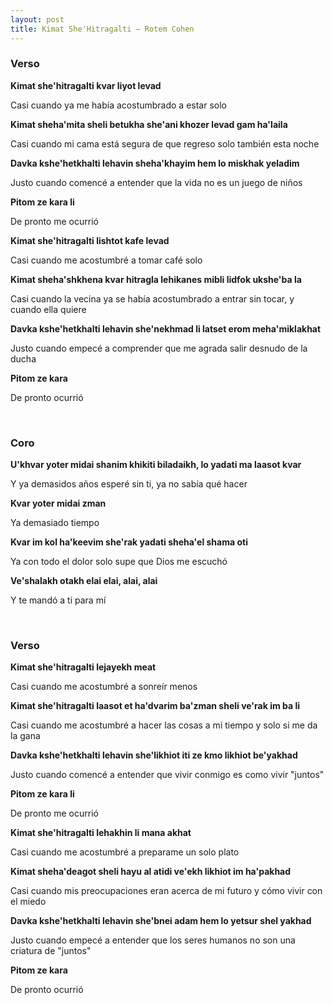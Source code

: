 ```yaml
---
layout: post
title: Kimat She'Hitragalti – Rotem Cohen
---
```


### Verso

**Kimat she'hitragalti kvar liyot levad**

Casi cuando ya me había acostumbrado a estar solo

**Kimat sheha'mita sheli betukha she'ani khozer levad gam ha'laila**

Casi cuando mi cama está segura de que regreso solo también esta noche 

**Davka kshe'hetkhalti lehavin sheha'khayim hem lo miskhak yeladim**

Justo cuando comencé a entender que la vida no es un juego de niños

**Pitom ze kara li**

De pronto me ocurrió

**Kimat she'hitragalti lishtot kafe levad**

Casi cuando me acostumbré a tomar café solo

**Kimat sheha'shkhena kvar hitragla lehikanes mibli lidfok ukshe'ba la**

Casi cuando la vecina ya se había acostumbrado a entrar sin tocar, y cuando ella quiere

**Davka kshe'hetkhalti lehavin she'nekhmad li latset erom meha'miklakhat**

Justo cuando empecé a comprender que me agrada salir desnudo de la ducha

**Pitom ze kara**

De pronto ocurrió

<br />

### Coro

**U'khvar yoter midai shanim khikiti biladaikh, lo yadati ma laasot kvar**

Y ya demasidos años esperé sin ti, ya no sabía qué hacer 

**Kvar yoter midai zman**

Ya demasiado tiempo

**Kvar im kol ha'keevim she'rak yadati sheha'el shama oti**

Ya con todo el dolor solo supe que Dios me escuchó

**Ve'shalakh otakh elai elai, alai, alai**

Y te mandó a ti para mí

<br />

### Verso

**Kimat she'hitragalti lejayekh meat**

Casi cuando me acostumbré a sonreír menos

**Kimat she'hitragalti laasot et ha'dvarim ba'zman sheli ve'rak im ba li**

Casi cuando me acostumbré a hacer las cosas a mi tiempo y solo si me da la gana

**Davka kshe'hetkhalti lehavin she'likhiot iti ze kmo likhiot be'yakhad**

Justo cuando comencé a entender que vivir conmigo es como vivir "juntos"

**Pitom ze kara li**

De pronto me ocurrió

**Kimat she'hitragalti lehakhin li mana akhat**

Casi cuando me acostumbré a preparame un solo plato

**Kimat sheha'deagot sheli hayu al atidi ve'ekh likhiot im ha'pakhad**

Casi cuando mis preocupaciones eran acerca de mi futuro y cómo vivir con el miedo

**Davka kshe'hetkhalti lehavin she'bnei adam hem lo yetsur shel yakhad**

Justo cuando empecé a entender que los seres humanos no son una criatura de "juntos"

**Pitom ze kara**

De pronto ocurrió
